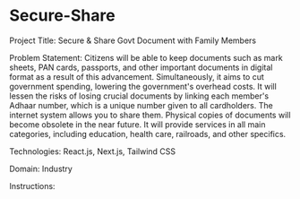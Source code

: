 # Secure-Share
Project Title:
Secure & Share Govt Document with Family
Members


Problem Statement:
Citizens will be able to keep documents such as mark sheets, PAN cards,
passports, and other important documents in digital format as a result of this
advancement. Simultaneously, it aims to cut government spending, lowering the
government's overhead costs. It will lessen the risks of losing crucial documents by
linking each member's Adhaar number, which is a unique number given to all
cardholders. The internet system allows you to share them. Physical copies of
documents will become obsolete in the near future. It will provide services in all
main categories, including education, health care, railroads, and other specifics.

Technologies: React.js, Next.js, Tailwind CSS

Domain: Industry

Instructions:



